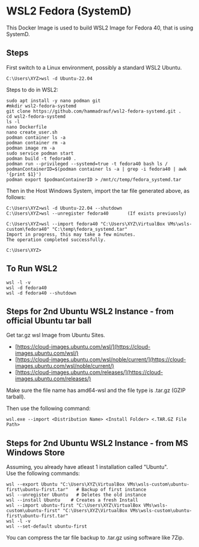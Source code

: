 # WSL2 Fedora (SystemD)

This Docker Image is used to build WSL2 Image for Fedora 40, that is using SystemD.

## Steps
First switch to a Linux environment, possibly a standard WSL2 Ubuntu.
```
C:\Users\XYZ>wsl -d Ubuntu-22.04
```


Steps to do in WSL2:
```
sudo apt install -y nano podman git
#mkdir wsl2-fedora-systemd
git clone https://github.com/hammadrauf/wsl2-fedora-systemd.git .
cd wsl2-fedora-systemd
ls -l
nano Dockerfile
nano create_user.sh
podman container ls -a
podman container rm -a
podman image rm -a
sudo service podman start
podman build -t fedora40 .
podman run --privileged --systemd=true -t fedora40 bash ls /
podmanContainerID=$(podman container ls -a | grep -i fedora40 | awk '{print $1}')
podman export $podmanContainerID > /mnt/c/temp/fedora_systemd.tar
```
Then in the Host Windows System, import the tar file generated above, as follows:
```
C:\Users\XYZ>wsl -d Ubuntu-22.04 --shutdown
C:\Users\XYZ>wsl --unregister fedora40       (If exists previuosly)

C:\Users\XYZ>wsl --import fedora40 "C:\Users\XYZ\VirtualBox VMs\wsls-custom\fedora40" "C:\temp\fedora_systemd.tar"
Import in progress, this may take a few minutes.
The operation completed successfully.

C:\Users\XYZ>
```

## To Run WSL2

```
wsl -l -v
wsl -d fedora40
wsl -d fedora40 --shutdown
```

## Steps for 2nd Ubuntu WSL2 Instance - from official Ubuntu tar ball
Get tar.gz wsl Image from Ubuntu Sites.  
- [https://cloud-images.ubuntu.com/wsl/](https://cloud-images.ubuntu.com/wsl/)
- [https://cloud-images.ubuntu.com/wsl/noble/current/](https://cloud-images.ubuntu.com/wsl/noble/current/)
- [https://cloud-images.ubuntu.com/releases/](https://cloud-images.ubuntu.com/releases/)

Make sure the file name has amd64-wsl and the file type is .tar.gz (GZIP tarball).

Then use the following command:
```
wsl.exe --import <Distribution Name> <Install Folder> <.TAR.GZ File Path>
```

## Steps for 2nd Ubuntu WSL2 Instance - from MS Windows Store
Assuming, you already have atleast 1 installation called "Ubuntu".  
Use the following commands:
```
wsl --export Ubuntu "C:\Users\XYZ\VirtualBox VMs\wsls-custom\ubuntu-first\ubuntu-first.tar"   # Backup of first instance
wsl --unregister Ubuntu   # Deletes the old instance
wsl --install Ubuntu    # Creates a fresh Install
wsl --import ubuntu-first "C:\Users\XYZ\VirtualBox VMs\wsls-custom\ubuntu-first" "C:\Users\XYZ\VirtualBox VMs\wsls-custom\ubuntu-first\ubuntu-first.tar"
wsl -l -v
wsl --set-default ubuntu-first
```
You can compress the tar file backup to .tar.gz using software like 7Zip.

